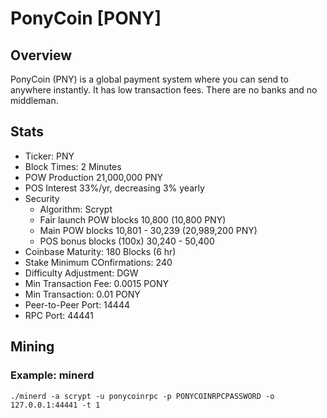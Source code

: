 # PonyCoin [PONY]

## Overview

PonyCoin (PNY) is a global payment system where you can send to anywhere instantly. It has low transaction fees. There are no banks and no middleman.

## Stats

* Ticker: PNY
* Block Times: 2 Minutes
* POW Production 21,000,000 PNY
* POS Interest 33%/yr, decreasing 3% yearly
* Security
  * Algorithm: Scrypt
  * Fair launch POW blocks 10,800 (10,800 PNY)
  * Main POW blocks 10,801 - 30,239 (20,989,200 PNY)
  * POS bonus blocks (100x) 30,240 - 50,400
* Coinbase Maturity: 180 Blocks (6 hr)
* Stake Minimum COnfirmations: 240
* Difficulty Adjustment: DGW
* Min Transaction Fee: 0.0015 PONY
* Min Transaction: 0.01 PONY
* Peer-to-Peer Port: 14444
* RPC Port: 44441

## Mining

### Example: minerd

```./minerd -a scrypt -u ponycoinrpc -p PONYCOINRPCPASSWORD -o 127.0.0.1:44441 -t 1```

